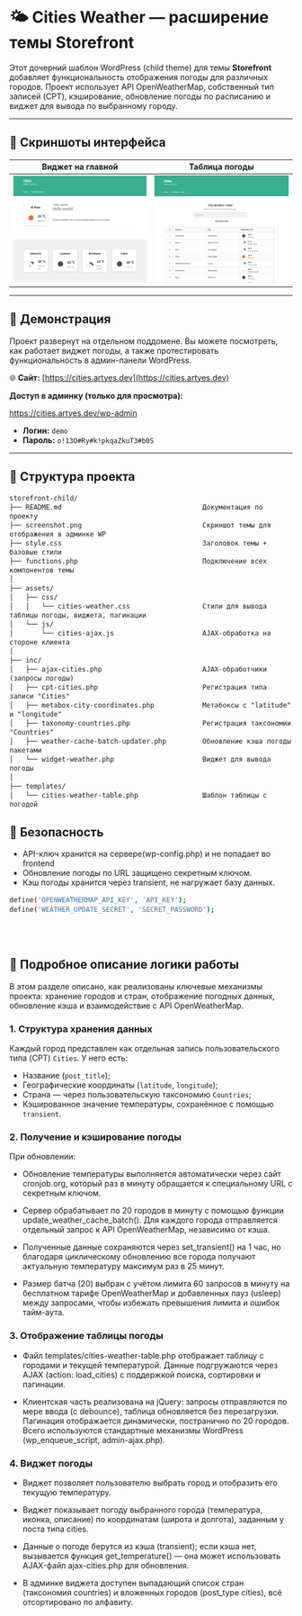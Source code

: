 # 🌤️ Cities Weather — расширение темы Storefront

Этот дочерний шаблон WordPress (child theme) для темы **Storefront** добавляет функциональность отображения погоды для различных городов. Проект использует API OpenWeatherMap, собственный тип записей (CPT), кэширование, обновление погоды по расписанию и виджет для вывода по выбранному городу.

---

## 📸 Скриншоты интерфейса

| Виджет на главной | Таблица погоды |
|----------------|-------------------|
| ![Скриншот таблицы](assets/img/screenshot-home_page.png) | ![Скриншот виджета](assets/img/screenshot-cities_weather_table.png) |

---

## 🚀 Демонстрация

Проект развернут на отдельном поддомене. Вы можете посмотреть, как работает виджет погоды, а также протестировать функциональность в админ-панели WordPress.

🌐 **Сайт:** [https://cities.artyes.dev](https://cities.artyes.dev)

**Доступ в админку (только для просмотра):**

https://cities.artyes.dev/wp-admin 
- **Логин:** `demo`  
- **Пароль:** `o!13O#Ry#k!pkqaZkuT3#b0S`

---

## 📂 Структура проекта

```text
storefront-child/
├── README.md                                   Документация по проекту
├── screenshot.png                              Скриншот темы для отображения в админке WP
├── style.css                                   Заголовок темы + базовые стили
├── functions.php                               Подключение всех компонентов темы
│
├── assets/                                     
│   ├── css/
│   │   └── cities-weather.css                  Стили для вывода таблицы погоды, виджета, пагинации
│   └── js/
│       └── cities-ajax.js                      AJAX-обработка на стороне клиента
│
├── inc/                                        
│   ├── ajax-cities.php                         AJAX-обработчики (запросы погоды)
│   ├── cpt-cities.php                          Регистрация типа записи "Cities"
│   ├── metabox-city-coordinates.php            Метабоксы с "latitude" и "longitude"
│   ├── taxonomy-countries.php                  Регистрация таксономии "Countries"
│   ├── weather-cache-batch-updater.php         Обновление кэша погоды пакетами
│   └── widget-weather.php                      Виджет для вывода погоды
│
├── templates/
│   └── cities-weather-table.php                Шаблон таблицы с погодой
```

## 🔐 Безопасность
- API-ключ хранится на сервере(wp-config.php) и не попадает во frontend
- Обновление погоды по URL защищено секретным ключом.
- Кэш погоды хранится через transient, не нагружает базу данных.
```bash
define('OPENWEATHERMAP_API_KEY', 'API_KEY');
define('WEATHER_UPDATE_SECRET', 'SECRET_PASSWORD');
```

<br><br>
## 📖 Подробное описание логики работы

В этом разделе описано, как реализованы ключевые механизмы проекта: хранение городов и стран, отображение погодных данных, обновление кэша и взаимодействие с API OpenWeatherMap.

### 1. Структура хранения данных

Каждый город представлен как отдельная запись пользовательского типа (CPT) `Cities`. У него есть:
- Название (`post_title`);
- Географические координаты (`latitude`, `longitude`);
- Страна — через пользовательскую таксономию `Countries`;
- Кэшированное значение температуры, сохранённое с помощью `transient`.

### 2. Получение и кэширование погоды

При обновлении:
- Обновление температуры выполняется автоматически через сайт cronjob.org, который раз в минуту обращается к специальному URL с секретным ключом.

- Сервер обрабатывает по 20 городов в минуту с помощью функции update_weather_cache_batch(). Для каждого города отправляется отдельный запрос к API OpenWeatherMap, независимо от кэша.

- Полученные данные сохраняются через set_transient() на 1 час, но благодаря циклическому обновлению все города получают актуальную температуру максимум раз в 25 минут.

- Размер батча (20) выбран с учётом лимита 60 запросов в минуту на бесплатном тарифе OpenWeatherMap и добавленных пауз (usleep) между запросами, чтобы избежать превышения лимита и ошибок тайм-аута.

### 3. Отображение таблицы погоды

- Файл templates/cities-weather-table.php отображает таблицу с городами и текущей температурой. Данные подгружаются через AJAX (action: load_cities) с поддержкой поиска, сортировки и пагинации.

- Клиентская часть реализована на jQuery: запросы отправляются по мере ввода (с debounce), таблица обновляется без перезагрузки. Пагинация отображается динамически, постранично по 20 городов. Всего используются стандартные механизмы WordPress (wp_enqueue_script, admin-ajax.php).

### 4. Виджет погоды

- Виджет позволяет пользователю выбрать город и отобразить его текущую температуру.

- Виджет показывает погоду выбранного города (температура, иконка, описание) по координатам (широта и долгота), заданным у поста типа cities.

- Данные о погоде берутся из кэша (transient); если кэша нет, вызывается функция get_temperature() — она может использовать AJAX-файл ajax-cities.php для обновления.

- В админке виджета доступен выпадающий список стран (таксономия countries) и вложенных городов (post_type cities), всё отсортировано по алфавиту.


